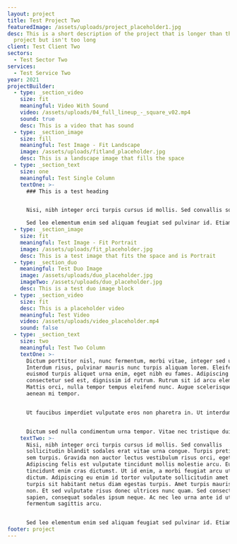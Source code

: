 ```yaml
---
layout: project
title: Test Project Two
featuredImage: /assets/uploads/project_placeholder1.jpg
desc: This is a short description of the project that is longer than the first
  project but isn't too long
client: Test Client Two
sectors:
  - Test Sector Two
services:
  - Test Service Two
year: 2021
projectBuilder:
  - type: _section_video
    size: fit
    meaningful: Video With Sound
    video: /assets/uploads/04_full_lineup_-_square_v02.mp4
    sound: true
    desc: This is a video that has sound
  - type: _section_image
    size: fill
    meaningful: Test Image - Fit Landscape
    image: /assets/uploads/fitland_placeholder.jpg
    desc: This is a landscape image that fills the space
  - type: _section_text
    size: one
    meaningful: Test Single Column
    textOne: >-
      ### This is a test heading


      Nisi, nibh integer orci turpis cursus id mollis. Sed convallis sollicitudin blandit sodales erat vitae urna congue. Turpis pretium elit sem turpis. Gravida non auctor lectus vestibulum risus orci, eget dictum. Adipiscing felis est vulputate tincidunt mollis molestie arcu. Eu tincidunt enim cras dictumst. Ut id enim, a morbi feugiat arcu ut tortor dictum. Adipiscing eu enim id tortor vulputate sollicitudin amet. Maecenas turpis sit habitant netus diam egestas turpis. Amet turpis mauris, duis non. Et sed vulputate risus donec ultrices nunc quam. Sed consectetur sapien, consequat sodales ipsum neque. Ac nec leo urna ante id ut fermentum sagittis arcu.

      Sed leo elementum enim sed aliquam feugiat sed pulvinar id. Etiam sit lacus eget aliquam vulputate maecenas amet. Sit morbi vivamus quam sem pharetra, scelerisque sollicitudin convallis. Pulvinar sit justo lorem molestie. Sed aliquet nibh nunc ullamcorper at mattis. Ante orci, orci, natoque duis. Maecenas nunc arcu ac etiam nulla gravida. Curabitur et convallis ullamcorper aliquet. Pellentesque interdum felis tempor elit dignissim eu odio duis consequat. Aenean ornare ac eget ultricies amet malesuada dignissim. Neque, nunc morbi mus in. Vel a, diam nullam vel quisque non metus lobortis. Enim, semper in proin sem id posuere.
  - type: _section_image
    size: fit
    meaningful: Test Image - Fit Portrait
    image: /assets/uploads/fit_placeholder.jpg
    desc: This is a test image that fits the space and is Portrait
  - type: _section_duo
    meaningful: Test Duo Image
    image: /assets/uploads/duo_placeholder.jpg
    imageTwo: /assets/uploads/duo_placeholder.jpg
    desc: This is a test duo image block
  - type: _section_video
    size: fit
    desc: This is a placeholder video
    meaningful: Test Video
    video: /assets/uploads/video_placeholder.mp4
    sound: false
  - type: _section_text
    size: two
    meaningful: Test Two Column
    textOne: >-
      Dictum porttitor nisl, nunc fermentum, morbi vitae, integer sed ut.
      Interdum risus, pulvinar mauris nunc turpis aliquam lorem. Eleifend
      euismod turpis aliquet urna enim, eget nibh eu fames. Adipiscing
      consectetur sed est, dignissim id rutrum. Rutrum sit id arcu elementum.
      Mattis orci, nulla tempor tempus eleifend nunc. Augue scelerisque sapien,
      aenean mi tempor.


      Ut faucibus imperdiet vulputate eros non pharetra in. Ut interdum in euismod dui vitae magnis. Rhoncus lectus egestas malesuada magna nam sagittis, cursus viverra. Donec est, metus nisi, tortor, lorem. Condimentum mauris, neque, viverra fringilla amet, vel. Nunc, pellentesque in sit facilisi amet, netus vitae non in. Adipiscing sed vitae ipsum faucibus libero. Nunc sit massa feugiat ut tortor duis amet. Tellus donec sit elit senectus enim, aliquet feugiat velit.


      Dictum sed nulla condimentum urna tempor. Vitae nec tristique duis odio arcu dolor. Platea lorem orci congue sem. Ultrices et, sed nulla scelerisque commodo id tincidunt et aliquam. Tellus interdum id tellus sed sit fringilla sit. Eget ut purus tincidunt orci, magnis. Nunc, et, pellentesque semper risus mauris, viverra purus. Scelerisque quam amet vitae pellentesque dui fringilla gravida. Sed odio.
    textTwo: >-
      Nisi, nibh integer orci turpis cursus id mollis. Sed convallis
      sollicitudin blandit sodales erat vitae urna congue. Turpis pretium elit
      sem turpis. Gravida non auctor lectus vestibulum risus orci, eget dictum.
      Adipiscing felis est vulputate tincidunt mollis molestie arcu. Eu
      tincidunt enim cras dictumst. Ut id enim, a morbi feugiat arcu ut tortor
      dictum. Adipiscing eu enim id tortor vulputate sollicitudin amet. Maecenas
      turpis sit habitant netus diam egestas turpis. Amet turpis mauris, duis
      non. Et sed vulputate risus donec ultrices nunc quam. Sed consectetur
      sapien, consequat sodales ipsum neque. Ac nec leo urna ante id ut
      fermentum sagittis arcu.


      Sed leo elementum enim sed aliquam feugiat sed pulvinar id. Etiam sit lacus eget aliquam vulputate maecenas amet. Sit morbi vivamus quam sem pharetra, scelerisque sollicitudin convallis. Pulvinar sit justo lorem molestie. Sed aliquet nibh nunc ullamcorper at mattis. Ante orci, orci, natoque duis. Maecenas nunc arcu ac etiam nulla gravida. Curabitur et convallis ullamcorper aliquet. Pellentesque interdum felis tempor elit dignissim eu odio duis consequat. Aenean ornare ac eget ultricies amet malesuada dignissim. Neque, nunc morbi mus in. Vel a, diam nullam vel quisque non metus lobortis. Enim, semper in proin sem id posuere.
footer: project
---
```

